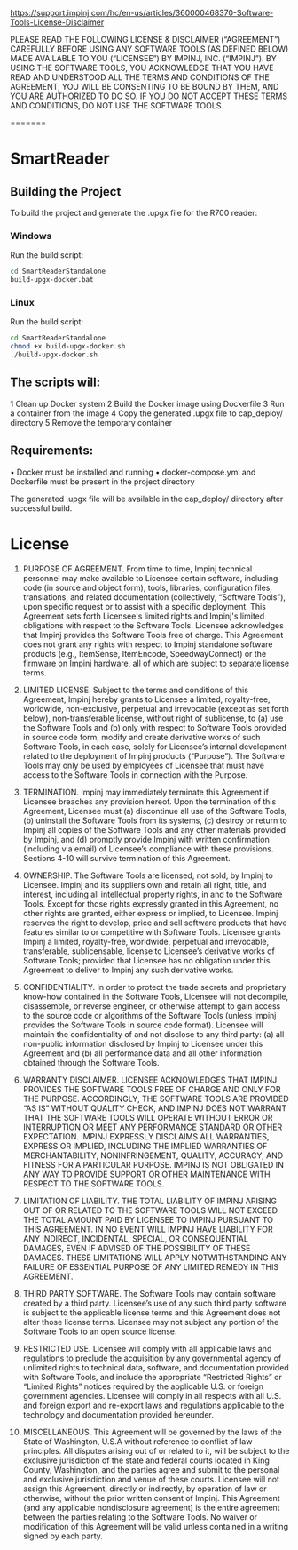 https://support.impinj.com/hc/en-us/articles/360000468370-Software-Tools-License-Disclaimer

PLEASE READ THE FOLLOWING LICENSE & DISCLAIMER (“AGREEMENT”) CAREFULLY BEFORE USING ANY SOFTWARE TOOLS (AS DEFINED BELOW) MADE AVAILABLE TO YOU (“LICENSEE”) BY IMPINJ, INC. (“IMPINJ”). BY USING THE SOFTWARE TOOLS, YOU ACKNOWLEDGE THAT YOU HAVE READ AND UNDERSTOOD ALL THE TERMS AND CONDITIONS OF THE AGREEMENT, YOU WILL BE CONSENTING TO BE BOUND BY THEM, AND YOU ARE AUTHORIZED TO DO SO. IF YOU DO NOT ACCEPT THESE TERMS AND CONDITIONS, DO NOT USE THE SOFTWARE TOOLS.

 =======
 # SmartReader

 ## Building the Project

 To build the project and generate the .upgx file for the R700 reader:

 ### Windows
 Run the build script:
 ```cmd
 cd SmartReaderStandalone
 build-upgx-docker.bat
```

 ###  Linux
 Run the build script:
 ```bash
 cd SmartReaderStandalone
 chmod +x build-upgx-docker.sh
 ./build-upgx-docker.sh
 ```

 ## The scripts will:

 1 Clean up Docker system
 2 Build the Docker image using Dockerfile
 3 Run a container from the image
 4 Copy the generated .upgx file to cap_deploy/ directory
 5 Remove the temporary container

 ## Requirements:

 • Docker must be installed and running
 • docker-compose.yml and Dockerfile must be present in the project directory

The generated .upgx file will be available in the cap_deploy/ directory after successful build.

# License 

1. PURPOSE OF AGREEMENT. From time to time, Impinj technical personnel may make available to Licensee certain software, including code (in source and object form), tools, libraries, configuration files, translations, and related documentation (collectively, “Software Tools”), upon specific request or to assist with a specific deployment. This Agreement sets forth Licensee's limited rights and Impinj's limited obligations with respect to the Software Tools. Licensee acknowledges that Impinj provides the Software Tools free of charge. This Agreement does not grant any rights with respect to Impinj standalone software products (e.g., ItemSense, ItemEncode, SpeedwayConnect) or the firmware on Impinj hardware, all of which are subject to separate license terms.

2. LIMITED LICENSE. Subject to the terms and conditions of this Agreement, Impinj hereby grants to Licensee a limited, royalty-free, worldwide, non-exclusive, perpetual and irrevocable (except as set forth below), non-transferable license, without right of sublicense, to (a) use the Software Tools and (b) only with respect to Software Tools provided in source code form, modify and create derivative works of such Software Tools, in each case, solely for Licensee’s internal development related to the deployment of Impinj products (“Purpose”). The Software Tools may only be used by employees of Licensee that must have access to the Software Tools in connection with the Purpose.

3. TERMINATION. Impinj may immediately terminate this Agreement if Licensee breaches any provision hereof. Upon the termination of this Agreement, Licensee must (a) discontinue all use of the Software Tools, (b) uninstall the Software Tools from its systems, (c) destroy or return to Impinj all copies of the Software Tools and any other materials provided by Impinj, and (d) promptly provide Impinj with written confirmation (including via email) of Licensee’s compliance with these provisions. Sections 4-10 will survive termination of this Agreement.

4. OWNERSHIP. The Software Tools are licensed, not sold, by Impinj to Licensee. Impinj and its suppliers own and retain all right, title, and interest, including all intellectual property rights, in and to the Software Tools. Except for those rights expressly granted in this Agreement, no other rights are granted, either express or implied, to Licensee. Impinj reserves the right to develop, price and sell software products that have features similar to or competitive with Software Tools. Licensee grants Impinj a limited, royalty-free, worldwide, perpetual and irrevocable, transferable, sublicensable, license to Licensee’s derivative works of Software Tools; provided that Licensee has no obligation under this Agreement to deliver to Impinj any such derivative works.

5. CONFIDENTIALITY. In order to protect the trade secrets and proprietary know-how contained in the Software Tools, Licensee will not decompile, disassemble, or reverse engineer, or otherwise attempt to gain access to the source code or algorithms of the Software Tools (unless Impinj provides the Software Tools in source code format). Licensee will maintain the confidentiality of and not disclose to any third party: (a) all non-public information disclosed by Impinj to Licensee under this Agreement and (b) all performance data and all other information obtained through the Software Tools.

6. WARRANTY DISCLAIMER. LICENSEE ACKNOWLEDGES THAT IMPINJ PROVIDES THE SOFTWARE TOOLS FREE OF CHARGE AND ONLY FOR THE PURPOSE. ACCORDINGLY, THE SOFTWARE TOOLS ARE PROVIDED “AS IS” WITHOUT QUALITY CHECK, AND IMPINJ DOES NOT WARRANT THAT THE SOFTWARE TOOLS WILL OPERATE WITHOUT ERROR OR INTERRUPTION OR MEET ANY PERFORMANCE STANDARD OR OTHER EXPECTATION. IMPINJ EXPRESSLY DISCLAIMS ALL WARRANTIES, EXPRESS OR IMPLIED, INCLUDING THE IMPLIED WARRANTIES OF MERCHANTABILITY, NONINFRINGEMENT, QUALITY, ACCURACY, AND FITNESS FOR A PARTICULAR PURPOSE. IMPINJ IS NOT OBLIGATED IN ANY WAY TO PROVIDE SUPPORT OR OTHER MAINTENANCE WITH RESPECT TO THE SOFTWARE TOOLS.

7. LIMITATION OF LIABILITY. THE TOTAL LIABILITY OF IMPINJ ARISING OUT OF OR RELATED TO THE SOFTWARE TOOLS WILL NOT EXCEED THE TOTAL AMOUNT PAID BY LICENSEE TO IMPINJ PURSUANT TO THIS AGREEMENT. IN NO EVENT WILL IMPINJ HAVE LIABILITY FOR ANY INDIRECT, INCIDENTAL, SPECIAL, OR CONSEQUENTIAL DAMAGES, EVEN IF ADVISED OF THE POSSIBILITY OF THESE DAMAGES. THESE LIMITATIONS WILL APPLY NOTWITHSTANDING ANY FAILURE OF ESSENTIAL PURPOSE OF ANY LIMITED REMEDY IN THIS AGREEMENT.

8. THIRD PARTY SOFTWARE. The Software Tools may contain software created by a third party. Licensee’s use of any such third party software is subject to the applicable license terms and this Agreement does not alter those license terms. Licensee may not subject any portion of the Software Tools to an open source license.

9. RESTRICTED USE. Licensee will comply with all applicable laws and regulations to preclude the acquisition by any governmental agency of unlimited rights to technical data, software, and documentation provided with Software Tools, and include the appropriate “Restricted Rights” or “Limited Rights” notices required by the applicable U.S. or foreign government agencies. Licensee will comply in all respects with all U.S. and foreign export and re-export laws and regulations applicable to the technology and documentation provided hereunder.

10. MISCELLANEOUS. This Agreement will be governed by the laws of the State of Washington, U.S.A without reference to conflict of law principles. All disputes arising out of or related to it, will be subject to the exclusive jurisdiction of the state and federal courts located in King County, Washington, and the parties agree and submit to the personal and exclusive jurisdiction and venue of these courts. Licensee will not assign this Agreement, directly or indirectly, by operation of law or otherwise, without the prior written consent of Impinj. This Agreement (and any applicable nondisclosure agreement) is the entire agreement between the parties relating to the Software Tools. No waiver or modification of this Agreement will be valid unless contained in a writing signed by each party.